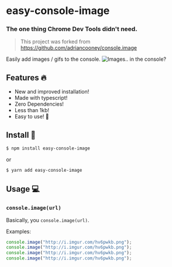 # easy-console-image

### The one thing Chrome Dev Tools didn't need.

>This project was forked from https://github.com/adriancooney/console.image

Easily add images / gifs to the console. 
![Images.. in the console?](http://i.imgur.com/hv6pwkb.png)


## Features 🔥

- New and improved installation!
- Made with typescript!
- Zero Dependencies!
- Less than 1kb!
- Easy to use! 💪

## Install 🔮
```bash
$ npm install easy-console-image
```
or
```bash
$ yarn add easy-console-image
```

## Usage 💻

### `console.image(url)`

Basically, you `console.image(url)`.

Examples:

```js
console.image("http://i.imgur.com/hv6pwkb.png");
console.image("http://i.imgur.com/hv6pwkb.png");
console.image("http://i.imgur.com/hv6pwkb.png");
console.image("http://i.imgur.com/hv6pwkb.png");
```
